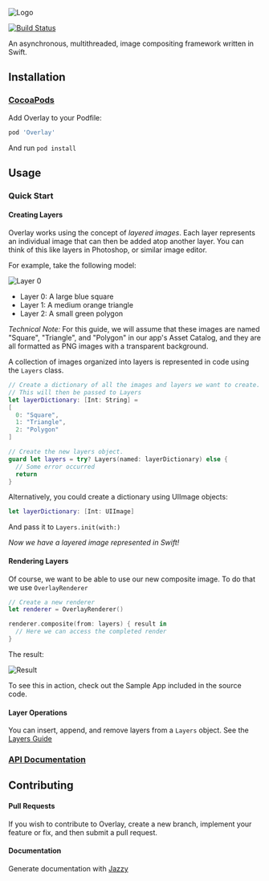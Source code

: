 ![Logo](https://docs.aaronjsutton.com/overlay/img/logo.png)

[![Build Status](https://travis-ci.org/aaronjsutton/Overlay.svg?branch=master)](https://travis-ci.org/aaronjsutton/Overlay)

An asynchronous, multithreaded, image compositing framework written in Swift.

## Installation

### [CocoaPods](http://cocoapods.org)

Add Overlay to your Podfile:

```ruby
pod 'Overlay'
```

And run `pod install`

## Usage

### Quick Start

#### Creating Layers

Overlay works using the concept of _layered images_. Each layer represents an individual image that can then be added atop another layer. You can think of this like layers in Photoshop, or similar image editor.

For example, take the following model:

![Layer 0](https://docs.aaronjsutton.com/overlay/img/example.png)

- Layer 0: A large blue square
- Layer 1: A medium orange triangle
- Layer 2: A small green polygon

_Technical Note:_ For this guide, we will assume that these images are named "Square", "Triangle", and "Polygon" in our app's Asset Catalog, and they are all formatted as PNG images with a transparent background.

A collection of images organized into layers is represented in code using the `Layers` class.

```swift
// Create a dictionary of all the images and layers we want to create.
// This will then be passed to Layers
let layerDictionary: [Int: String] =
[
  0: "Square",
  1: "Triangle",
  2: "Polygon"
]

// Create the new layers object.
guard let layers = try? Layers(named: layerDictionary) else {
  // Some error occurred
  return
}
```

Alternatively, you could create a dictionary using UIImage objects:
```swift
let layerDictionary: [Int: UIImage]
```
And pass it to `Layers.init(with:)`

_Now we have a layered image represented in Swift!_

#### Rendering Layers

Of course, we want to be able to use our new composite image. To do that we use `OverlayRenderer`

```swift
// Create a new renderer
let renderer = OverlayRenderer()

renderer.composite(from: layers) { result in
  // Here we can access the completed render
}
```

The result:

![Result](https://docs.aaronjsutton.com/overlay/img/result.png)

To see this in action, check out the Sample App included in the source code.

#### Layer Operations

You can insert, append, and remove layers from a `Layers` object.
See the [Layers Guide](https://docs.aaronjsutton.com/overlay/Classes/Layers.html)

### [API Documentation](https://docs.aaronjsutton.com/overlay/)

## Contributing

#### Pull Requests

If you wish to contribute to Overlay, create a new branch, implement your feature or fix, and then submit a pull request.

#### Documentation

Generate documentation with [Jazzy](https://github.com/realm/jazzy)
